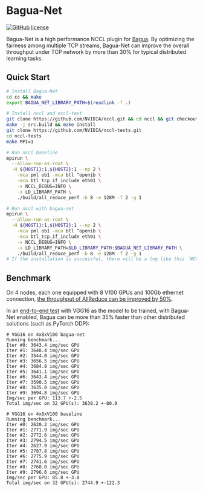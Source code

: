 Bagua-Net
=====

[![GitHub license](https://img.shields.io/github/license/BaguaSys/bagua-core)](https://github.com/BaguaSys/bagua-core/blob/master/LICENSE)

Bagua-Net is a high performance NCCL plugin for [Bagua](https://github.com/BaguaSys/bagua). By optimizing the fairness among multiple TCP streams, Bagua-Net can improve the overall throughput under TCP network by more than 30% for typical distributed learning tasks.

## Quick Start

```bash
# Install Bagua-Net
cd cc && make
export BAGUA_NET_LIBRARY_PATH=$(readlink -f .)

# Install nccl and nccl-test
git clone https://github.com/NVIDIA/nccl.git && cd nccl && git checkout v2.10.3-1
make -j src.build && make install
git clone https://github.com/NVIDIA/nccl-tests.git
cd nccl-tests
make MPI=1

# Run nccl baseline
mpirun \
  --allow-run-as-root \
  -H ${HOST1}:1,${HOST2}:1 --np 2 \
    -mca pml ob1 -mca btl ^openib \
    -mca btl_tcp_if_include eth01 \
    -x NCCL_DEBUG=INFO \
    -x LD_LIBRARY_PATH \
    ./build/all_reduce_perf -b 8 -e 128M -f 2 -g 1

# Run nccl with bagua-net
mpirun \
  --allow-run-as-root \
  -H ${HOST1}:1,${HOST2}:1 --np 2 \
    -mca pml ob1 -mca btl ^openib \
    -mca btl_tcp_if_include eth01 \
    -x NCCL_DEBUG=INFO \
    -x LD_LIBRARY_PATH=$LD_LIBRARY_PATH:$BAGUA_NET_LIBRARY_PATH \
    ./build/all_reduce_perf -b 8 -e 128M -f 2 -g 1
# If the installation is successful, there will be a log like this `NCCL INFO Using network BaguaNet`.
```

## Benchmark

On 4 nodes, each one equipped with 8 V100 GPUs and 100Gb ethernet connection, [the throughput of AllReduce can be improved by 50%](https://github.com/BaguaSys/bagua-net/wiki/NCCL-benchmark-bagua-net-vs-google-fastsocket-vs-baseline).

In an [end-to-end test](https://github.com/BaguaSys/examples/blob/main/benchmark/synthetic_benchmark.py) with VGG16 as the model to be trained, with Bagua-Net enabled, Bagua can be more than 35% faster than other distributed solutions (such as PyTorch DDP):

```
# VGG16 on 4x8xV100 bagua-net
Running benchmark...
Iter #0: 3643.4 img/sec GPU
Iter #1: 3648.4 img/sec GPU
Iter #2: 3544.0 img/sec GPU
Iter #3: 3656.5 img/sec GPU
Iter #4: 3684.8 img/sec GPU
Iter #5: 3641.1 img/sec GPU
Iter #6: 3643.4 img/sec GPU
Iter #7: 3590.5 img/sec GPU
Iter #8: 3635.0 img/sec GPU
Iter #9: 3694.8 img/sec GPU
Img/sec per GPU: 113.7 +-2.5
Total img/sec on 32 GPU(s): 3638.2 +-80.9

# VGG16 on 4x8xV100 baseline
Running benchmark...
Iter #0: 2620.2 img/sec GPU
Iter #1: 2771.9 img/sec GPU
Iter #2: 2772.6 img/sec GPU
Iter #3: 2794.5 img/sec GPU
Iter #4: 2627.9 img/sec GPU
Iter #5: 2787.8 img/sec GPU
Iter #6: 2775.9 img/sec GPU
Iter #7: 2741.6 img/sec GPU
Iter #8: 2760.0 img/sec GPU
Iter #9: 2796.6 img/sec GPU
Img/sec per GPU: 85.8 +-3.8
Total img/sec on 32 GPU(s): 2744.9 +-122.3
```
